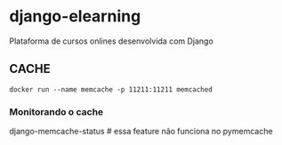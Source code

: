 # django-elearning
Plataforma de cursos onlines desenvolvida com Django


## CACHE
`docker run --name memcache -p 11211:11211 memcached`

### Monitorando o cache
django-memcache-status # essa feature não funciona no pymemcache
